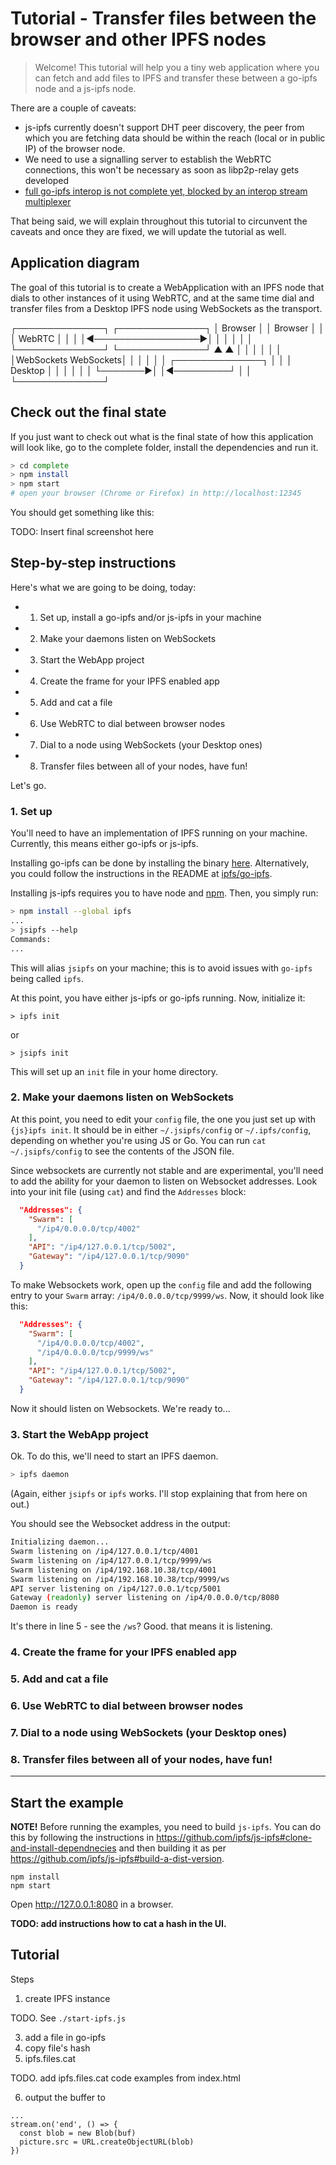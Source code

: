 # Tutorial - Transfer files between the browser and other IPFS nodes

> Welcome! This tutorial will help you a tiny web application where you can fetch and add files to IPFS and transfer these between a go-ipfs node and a js-ipfs node.

There are a couple of caveats:

- js-ipfs currently doesn't support DHT peer discovery, the peer from which you are fetching data should be within the reach (local or in public IP) of the browser node.
- We need to use a signalling server to establish the WebRTC connections, this won't be necessary as soon as libp2p-relay gets developed
- [full go-ipfs interop is not complete yet, blocked by an interop stream multiplexer](https://github.com/ipfs/js-ipfs/issues/721)

That being said, we will explain throughout this tutorial to circunvent the caveats and once they are fixed, we will update the tutorial as well.

## Application diagram

The goal of this tutorial is to create a WebApplication with an IPFS node that dials to other instances of it using WebRTC, and at the same time dial and transfer files from a Desktop IPFS node using WebSockets as the transport.

┌──────────────┐                   ┌──────────────┐
│   Browser    │                   │   Browser    │
│              │      WebRTC       │              │
│              │◀─────────────────▶│              │
│              │                   │              │
└──────────────┘                   └──────────────┘
        ▲                                  ▲
        │                                  │
        │                                  │
        │                                  │
        │WebSockets              WebSockets│
        │                                  │
        │                                  │
        │        ┌──────────────┐          │
        │        │   Desktop    │          │
        │        │              │          │
        └───────▶│              │◀─────────┘
                 │              │
                 └──────────────┘

## Check out the final state

If you just want to check out what is the final state of how this application will look like, go to the complete folder, install the dependencies and run it.

```sh
> cd complete
> npm install
> npm start
# open your browser (Chrome or Firefox) in http://localhost:12345
```

You should get something like this:

TODO: Insert final screenshot here

## Step-by-step instructions

Here's what we are going to be doing, today:

- 1. Set up, install a go-ipfs and/or js-ipfs in your machine
- 2. Make your daemons listen on WebSockets
- 3. Start the WebApp project
- 4. Create the frame for your IPFS enabled app
- 5. Add and cat a file
- 6. Use WebRTC to dial between browser nodes
- 7. Dial to a node using WebSockets (your Desktop ones)
- 8. Transfer files between all of your nodes, have fun!

Let's go.

### 1. Set up

You'll need to have an implementation of IPFS running on your machine. Currently, this means either go-ipfs or js-ipfs.

Installing go-ipfs can be done by installing the binary [here](https://ipfs.io/ipns/dist.ipfs.io/#go-ipfs). Alternatively, you could follow the instructions in the README at [ipfs/go-ipfs](https://github.com/ipfs/go-ipfs).

Installing js-ipfs requires you to have node and [npm](https://www.npmjs.com). Then, you simply run:

```sh
> npm install --global ipfs
...
> jsipfs --help
Commands:
...
```

This will alias `jsipfs` on your machine; this is to avoid issues with `go-ipfs` being called `ipfs`.

At this point, you have either js-ipfs or go-ipfs running. Now, initialize it:

```
> ipfs init
```

or

```
> jsipfs init
```

This will set up an `init` file in your home directory.

### 2. Make your daemons listen on WebSockets

At this point, you need to edit your `config` file, the one you just set up with `{js}ipfs init`. It should be in either `~/.jsipfs/config` or `~/.ipfs/config`, depending on whether you're using JS or Go. You can run `cat ~/.jsipfs/config` to see the contents of the JSON file.

Since websockets are currently not stable and are experimental, you'll need to add the ability for your daemon to listen on Websocket addresses. Look into your init file (using `cat`) and find the `Addresses` block:

```json
  "Addresses": {
    "Swarm": [
      "/ip4/0.0.0.0/tcp/4002"
    ],
    "API": "/ip4/127.0.0.1/tcp/5002",
    "Gateway": "/ip4/127.0.0.1/tcp/9090"
  }
```

To make Websockets work, open up the `config` file and add the following entry to your `Swarm` array: `/ip4/0.0.0.0/tcp/9999/ws`. Now, it should look like this: 


```json
  "Addresses": {
    "Swarm": [
      "/ip4/0.0.0.0/tcp/4002",
      "/ip4/0.0.0.0/tcp/9999/ws"
    ],
    "API": "/ip4/127.0.0.1/tcp/5002",
    "Gateway": "/ip4/127.0.0.1/tcp/9090"
  }
```

Now it should listen on Websockets. We're ready to...

### 3. Start the WebApp project

Ok. To do this, we'll need to start an IPFS daemon.

```sh
> ipfs daemon
```

(Again, either `jsipfs` or `ipfs` works. I'll stop explaining that from here on out.)

You should see the Websocket address in the output:

```sh
Initializing daemon...
Swarm listening on /ip4/127.0.0.1/tcp/4001
Swarm listening on /ip4/127.0.0.1/tcp/9999/ws
Swarm listening on /ip4/192.168.10.38/tcp/4001
Swarm listening on /ip4/192.168.10.38/tcp/9999/ws
API server listening on /ip4/127.0.0.1/tcp/5001
Gateway (readonly) server listening on /ip4/0.0.0.0/tcp/8080
Daemon is ready
```

It's there in line 5 - see the `/ws`? Good. that means it is listening.


### 4. Create the frame for your IPFS enabled app
### 5. Add and cat a file
### 6. Use WebRTC to dial between browser nodes
### 7. Dial to a node using WebSockets (your Desktop ones)
### 8. Transfer files between all of your nodes, have fun!

--------

## Start the example

**NOTE!** Before running the examples, you need to build `js-ipfs`. You can do this by following the instructions in https://github.com/ipfs/js-ipfs#clone-and-install-dependnecies and then building it as per https://github.com/ipfs/js-ipfs#build-a-dist-version.

```
npm install
npm start
```

Open http://127.0.0.1:8080 in a browser.

**TODO: add instructions how to cat a hash in the UI.**

## Tutorial

Steps
1. create IPFS instance

TODO. See `./start-ipfs.js`

3. add a file in go-ipfs
4. copy file's hash
5. ipfs.files.cat

TODO. add ipfs.files.cat code examples from index.html

6. output the buffer to <img>

```
...
stream.on('end', () => {
  const blob = new Blob(buf)
  picture.src = URL.createObjectURL(blob)
})
```

